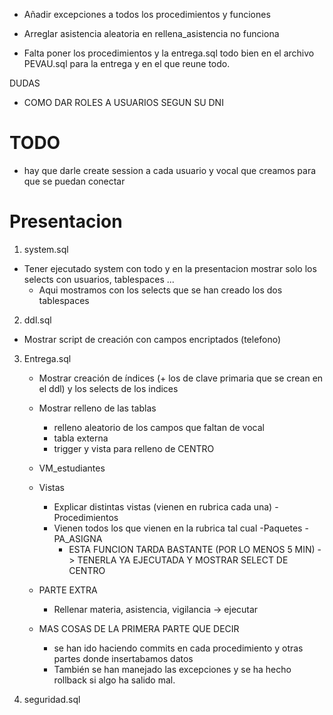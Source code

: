 - Añadir excepciones a todos los procedimientos y funciones
- Arreglar asistencia aleatoria en rellena_asistencia no funciona

- Falta poner los procedimientos y la entrega.sql todo bien en el archivo PEVAU.sql para la entrega y en el que reune todo.



DUDAS

- COMO DAR ROLES A USUARIOS SEGUN SU DNI


# TODO
- hay que darle create session a cada usuario y vocal que creamos para que se puedan conectar


# Presentacion

1) system.sql

- Tener ejecutado system con todo y en la presentacion mostrar solo los selects con usuarios, tablespaces ...
    - Aqui mostramos con los selects que se han creado los dos tablespaces

2) ddl.sql
- Mostrar script de creación con campos encriptados (telefono)

3) Entrega.sql
    - Mostrar creación de índices (+ los de clave primaria que se crean en el ddl) y los selects de los indices
    - Mostrar relleno de las tablas
        - relleno aleatorio de los campos que faltan de vocal
        - tabla externa 
        - trigger y vista para relleno de CENTRO
    - VM_estudiantes
    
    - Vistas
        - Explicar distintas vistas (vienen en rubrica cada una)
    -Procedimientos
        - Vienen todos los que vienen en la rubrica tal cual 
    -Paquetes
        -PA_ASIGNA 
            - ESTA FUNCION TARDA BASTANTE (POR LO MENOS 5 MIN) -> TENERLA YA EJECUTADA Y MOSTRAR SELECT DE CENTRO


    - PARTE EXTRA
        - Rellenar materia, asistencia, vigilancia -> ejecutar

    - MAS COSAS DE LA PRIMERA PARTE QUE DECIR
        - se han ido haciendo commits en cada procedimiento y otras partes donde insertabamos datos
        - También se han manejado las excepciones y se ha hecho rollback si algo ha salido mal.

4) seguridad.sql

